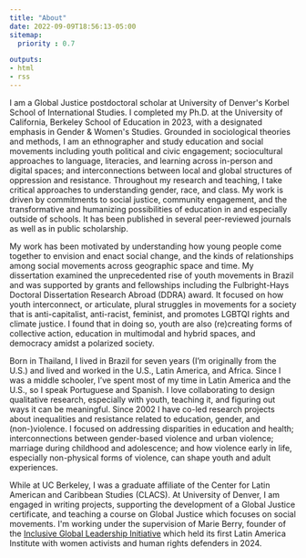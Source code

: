 ```yaml
---
title: "About"
date: 2022-09-09T18:56:13-05:00
sitemap:
  priority : 0.7

outputs:
- html
- rss
---
```


I am a Global Justice postdoctoral scholar at University of Denver's Korbel School of International Studies. I completed my Ph.D. at the University of California, Berkeley School of Education in 2023, with a designated emphasis in Gender & Women's Studies. Grounded in sociological theories and methods, I am an ethnographer and study education and social movements including youth political and civic engagement; sociocultural approaches to language, literacies, and learning across in-person and digital spaces; and interconnections between local and global structures of oppression and resistance. Throughout my research and teaching, I take critical approaches to understanding gender, race, and class. My work is driven by commitments to social justice, community engagement, and the transformative and humanizing possibilities of education in and especially outside of schools. It has been published in several peer-reviewed journals as well as in public scholarship.

My work has been motivated by understanding how young people come together to envision and enact social change, and the kinds of relationships among social movements across geographic space and time. My dissertation examined the unprecedented rise of youth movements in Brazil and was supported by grants and fellowships including the Fulbright-Hays Doctoral Dissertation Research Abroad (DDRA) award. It focused on how youth interconnect, or articulate, plural struggles in movements for a society that is anti-capitalist, anti-racist, feminist, and promotes LGBTQI rights and climate justice. I found that in doing so, youth are also (re)creating forms of collective action, education in multimodal and hybrid spaces, and democracy amidst a polarized society.

Born in Thailand, I lived in Brazil for seven years (I’m originally from the U.S.) and lived and worked in the U.S., Latin America, and Africa. Since I was a middle schooler, I’ve spent most of my time in Latin America and the U.S., so I speak Portuguese and Spanish. I love collaborating to design qualitative research, especially with youth, teaching it, and figuring out ways it can be meaningful. Since 2002 I have co-led research projects about inequalities and resistance related to education, gender, and (non-)violence. I focused on addressing disparities in education and health; interconnections between gender-based violence and urban violence; marriage during childhood and adolescence; and how violence early in life, especially non-physical forms of violence, can shape youth and adult experiences. 

While at UC Berkeley, I was a graduate affiliate of the Center for Latin American and Caribbean Studies (CLACS). At University of Denver, I am engaged in writing projects, supporting the development of a Global Justice certificate, and teaching a course on Global Justice which focuses on social movements. I'm working under the supervision of Marie Berry, founder of the [Inclusive Global Leadership Initiative](https://www.theinclusivegloballeadershipinitiative.org/) which held its first Latin America Institute with women activists and human rights defenders in 2024.





